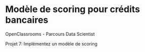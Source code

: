 # Modèle de scoring pour crédits bancaires
OpenClassrooms - Parcours Data Scientist

Projet 7: Implémentez un modèle de scoring